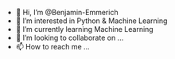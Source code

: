 - 👋 Hi, I’m @Benjamin-Emmerich
- 👀 I’m interested in Python & Machine Learning
- 🌱 I’m currently learning Machine Learning
- 💞️ I’m looking to collaborate on ...
- 📫 How to reach me ...

<!---
Benjamin-Emmerich/Benjamin-Emmerich is a ✨ special ✨ repository because its `README.md` (this file) appears on your GitHub profile.
You can click the Preview link to take a look at your changes.
--->
